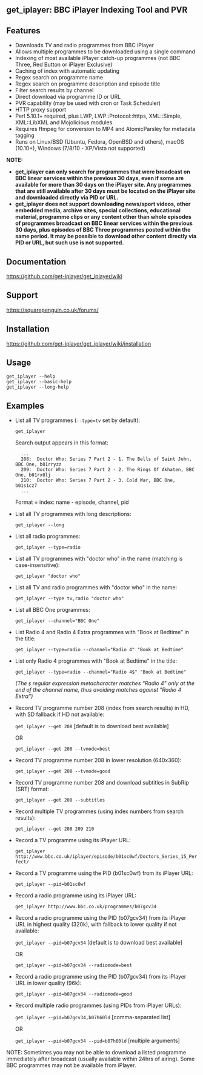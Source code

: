 ## get_iplayer: BBC iPlayer Indexing Tool and PVR

## Features

* Downloads TV and radio programmes from BBC iPlayer
* Allows multiple programmes to be downloaded using a single command
* Indexing of most available iPlayer catch-up programmes (not BBC Three, Red Button or iPlayer Exclusive)
* Caching of index with automatic updating
* Regex search on programme name 
* Regex search on programme description and episode title
* Filter search results by channel
* Direct download via programme ID or URL
* PVR capability (may be used with cron or Task Scheduler)
* HTTP proxy support
* Perl 5.10.1+ required, plus LWP, LWP::Protocol::https, XML::Simple, XML::LibXML and Mojolicious modules
* Requires ffmpeg for conversion to MP4 and AtomicParsley for metadata tagging
* Runs on Linux/BSD (Ubuntu, Fedora, OpenBSD and others), macOS (10.10+), Windows (7/8/10 - XP/Vista not supported)

**NOTE:** 

- **get_iplayer can only search for programmes that were broadcast on BBC linear services within the previous 30 days, even if some are available for more than 30 days on the iPlayer site. Any programmes that are still available after 30 days must be located on the iPlayer site and downloaded directly via PID or URL.**
- **get_iplayer does not support downloading news/sport videos, other embedded media, archive sites, special collections, educational material, programme clips or any content other than whole episodes of programmes broadcast on BBC linear services within the previous 30 days, plus episodes of BBC Three programmes posted within the same period. It may be possible to download other content directly via PID or URL, but such use is not supported.**

## Documentation

<https://github.com/get-iplayer/get_iplayer/wiki>
	
## Support

<https://squarepenguin.co.uk/forums/>

## Installation

<https://github.com/get-iplayer/get_iplayer/wiki/installation>

## Usage 
  
	get_iplayer --help
	get_iplayer --basic-help
	get_iplayer --long-help

## Examples

* List all TV programmes (`--type=tv` set by default):

	`get_iplayer`

	Search output appears in this format:

		...
		208:  Doctor Who: Series 7 Part 2 - 1. The Bells of Saint John, BBC One, b01rryzz
		209:  Doctor Who: Series 7 Part 2 - 2. The Rings Of Akhaten, BBC One, b01rx0lj
		210:  Doctor Who: Series 7 Part 2 - 3. Cold War, BBC One, b01s1cz7
		...

	Format = index: name - episode, channel, pid 
  
* List all TV programmes with long descriptions:

	`get_iplayer --long`

* List all radio programmes:

	`get_iplayer --type=radio`

* List all TV programmes with "doctor who" in the name (matching is case-insensitive):

	`get_iplayer "doctor who"`

* List all TV and radio programmes with "doctor who" in the name:

	`get_iplayer --type tv,radio "doctor who"`

* List all BBC One programmes:

	`get_iplayer --channel="BBC One"`

* List Radio 4 and Radio 4 Extra programmes with "Book at Bedtime" in the title:

	`get_iplayer --type=radio --channel="Radio 4" "Book at Bedtime"`
	
* List only Radio 4 programmes with "Book at Bedtime" in the title:

	`get_iplayer --type=radio --channel="Radio 4$" "Book at Bedtime"`

	*(The `$` regular expression metacharacter matches "Radio 4" only at the end of the channel name, thus avoiding matches against "Radio 4 Extra")*

* Record TV programme number 208 (index from search results) in HD, with SD fallback if HD not available:

	`get_iplayer --get 208` [default is to download best available]
	
	OR	

	`get_iplayer --get 208 --tvmode=best`

* Record TV programme number 208 in lower resolution (640x360):

	`get_iplayer --get 208 --tvmode=good`

* Record TV programme number 208 and download subtitles in SubRip (SRT) format:

	`get_iplayer --get 208 --subtitles`

* Record multiple TV programmes (using index numbers from search results): 

	`get_iplayer --get 208 209 210`

* Record a TV programme using its iPlayer URL:

	`get_iplayer http://www.bbc.co.uk/iplayer/episode/b01sc0wf/Doctors_Series_15_Perfect/`

* Record a TV programme using the PID (b01sc0wf) from its iPlayer URL:

	`get_iplayer --pid=b01sc0wf`
	
* Record a radio programme using its iPlayer URL:

    `get_iplayer http://www.bbc.co.uk/programmes/b07gcv34`	
* Record a radio programme using the PID (b07gcv34) from its iPlayer URL in highest quality (320k), with fallback to lower quality if not available:

	`get_iplayer --pid=b07gcv34` [default is to download best available]
	
	OR	

	`get_iplayer --pid=b07gcv34 --radiomode=best`

* Record a radio programme using the PID (b07gcv34) from its iPlayer URL in lower quality (96k):

	`get_iplayer --pid=b07gcv34 --radiomode=good`

* Record multiple radio programmes (using PIDs from iPlayer URLs): 

	`get_iplayer --pid=b07gcv34,b07h60ld` [comma-separated list]

	OR	

	`get_iplayer --pid=b07gcv34 --pid=b07h60ld` [multiple arguments]

NOTE: Sometimes you may not be able to download a listed programme immediately after broadcast (usually available within 24hrs of airing). Some BBC programmes may not be available from iPlayer.
